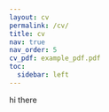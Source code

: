 ```yaml
---
layout: cv
permalink: /cv/
title: cv
nav: true
nav_order: 5
cv_pdf: example_pdf.pdf
toc:
  sidebar: left
---
```


hi there